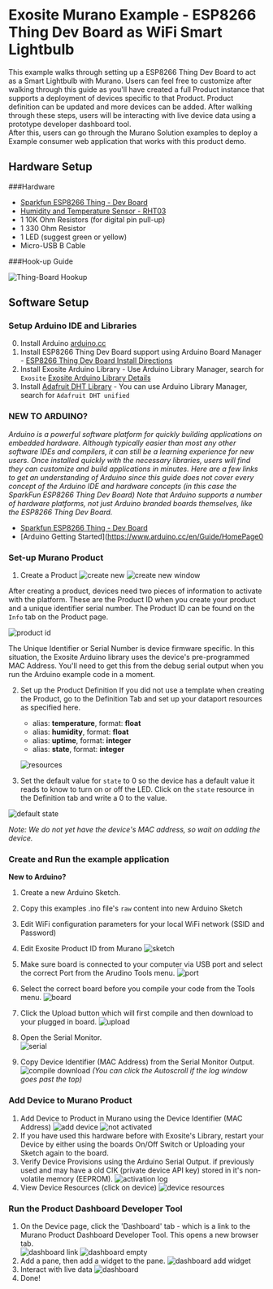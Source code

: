 # Exosite Murano Example - ESP8266 Thing Dev Board as WiFi Smart Lightbulb

This example walks through setting up a ESP8266 Thing Dev Board to act as a Smart Lightbulb
with Murano.  Users can feel free to customize after walking through this guide as you'll have
created a full Product instance that supports a deployment of devices specific to that Product.
Product definition can be updated and more devices can be added.  After walking through these steps,
users will be interacting with live device data using a prototype developer dashboard tool.  
After this, users can go through the Murano Solution examples to deploy a Example consumer web application
that works with this product demo.

## Hardware Setup

###Hardware
* [Sparkfun ESP8266 Thing - Dev Board](https://www.sparkfun.com/products/13711)
* [Humidity and Temperature Sensor - RHT03 ](https://www.sparkfun.com/products/10167)
* 1 10K Ohm Resistors (for digital pin pull-up)
* 1 330 Ohm Resistor
* 1 LED (suggest green or yellow)
* Micro-USB B Cable



###Hook-up Guide

![Thing-Board Hookup](assets/esp8266-thing-dev-hookup.png)

## Software Setup
### Setup Arduino IDE and Libraries
0. Install Arduino [arduino.cc](https://www.arduino.cc/en/Main/Software)
1. Install ESP8266 Thing Dev Board support using Arduino Board Manager - [ESP8266 Thing Dev Board Install Directions ](https://learn.sparkfun.com/tutorials/esp8266-thing-hookup-guide/installing-the-esp8266-arduino-addon)
2. Install Exosite Arduino Library - Use Arduino Library Manager, search for `Exosite` [Exosite Arduino Library Details](https://github.com/exosite-garage/arduino_exosite_library)
3. Install [Adafruit DHT Library](https://github.com/adafruit/DHT-sensor-library) - You can use Arduino Library Manager, search for `Adafruit DHT unified`

### NEW TO ARDUINO?
_Arduino is a powerful software platform for quickly building applications on embedded hardware.  Although typically easier than most any other software IDEs and compilers, it can still be a learning experience for new users. Once installed quickly with the necessary libraries, users will find they can customize and build applications in minutes.  Here are a few links to get an understanding of Arduino since this guide does not cover every concept of the Arduino IDE and hardware concepts (in this case the SparkFun ESP8266 Thing Dev Board) Note that Arduino supports a number of hardware platforms, not just Arduino branded boards themselves, like the ESP8266 Thing Dev Board._

* [Sparkfun ESP8266 Thing - Dev Board](https://www.sparkfun.com/products/13711)
* [Arduino Getting Started](https://www.arduino.cc/en/Guide/HomePage0


### Set-up Murano Product
1. Create a Product
  ![create new](assets/add_new_product.png)
  ![create new window](assets/add_new_product_window.png)

  After creating a product, devices need two pieces of information to activate with the platform.  These are the Product ID when you create your product and a unique identifier serial number.  The Product ID can be found on the `Info` tab on the Product page.

  ![product id](assets/get_product_id.png)

  The Unique Identifier or Serial Number is device firmware specific.  In this situation, the Exosite Arduino library uses the device's pre-programmed MAC Address.  You'll need to get this from the debug serial output when you run the Arduino example code in a moment.

2. Set up the Product Definition
   If you did not use a template when creating the Product, go to the Definition Tab and set up your dataport resources as specified here.
   * alias: __temperature__, format: __float__
   * alias: __humidity__, format: __float__
   * alias: __uptime__, format: __integer__
   * alias: __state__, format: __integer__

   ![resources](assets/adding_resources.png)

 3. Set the default value for `state` to 0 so the device has a default value it reads to know to turn on or off the LED. Click on the `state` resource in the Definition tab and write a 0 to the value.

   ![default state](assets/set_light_status_default_value.png)

   _Note: We do not yet have the device's MAC address, so wait on adding the device._

### Create and Run the example application
__New to Arduino?__

1. Create a new Arduino Sketch.
2. Copy this examples .ino file's `raw` content into new Arduino Sketch
5. Edit WiFi configuration parameters for your local WiFi network (SSID and Password)
6. Edit Exosite Product ID from Murano
   ![sketch](assets/sketch_edit_parameters.png)

7. Make sure board is connected to your computer via USB port and select the correct Port from the Arudino Tools menu.
   ![port](assets/arduino_serial_port_selector.png)

8. Select the correct board before you compile your code from the Tools menu.
   ![board](assets/board_selection.png)

9. Click the Upload button which will first compile and then download to your plugged in board.
   ![upload](assets/compile_upload_button.png)

8. Open the Serial Monitor.  
   ![serial](assets/serial_monitor.png)

9. Copy Device Identifier (MAC Address) from the Serial Monitor Output.  
   ![compile download](assets/run_debug_get_unique_identifier.png)
   _(You can click the Autoscroll if the log window goes past the top)_

### Add Device to Murano Product
1. Add Device to Product in Murano using the Device Identifier (MAC Address)
  ![add device](assets/add_unique_device.png)
  ![not activated](assets/not_activated_devices.png)
2. If you have used this hardware before with Exosite's Library, restart your Device by either using the boards On/Off Switch or Uploading your Sketch again to the board.  
2. Verify Device Provisions using the Arduino Serial Output.
if previously used and may have a old CIK (private device API key) stored in it's non-volatile memory (EEPROM).
   ![activation log](assets/debug_output_activation_text.png)
3. View Device Resources (click on device)
   ![device resources](assets/device_resources_new_data.png)

### Run the Product Dashboard Developer Tool
1. On the Device page, click the 'Dashboard' tab - which is a link to the Murano Product Dashboard Developer Tool.  This opens a new browser tab.  
   ![dashboard link](assets/dashboard_link.png)
   ![dashboard empty](assets/dashboard_empty.png)
2. Add a pane, then add a widget to the pane.
  ![dashboard add widget](assets/dashboard_add_widget.png)
3. Interact with live data
  ![dashboard](assets/dashboard_live_data.png)
4. Done!
